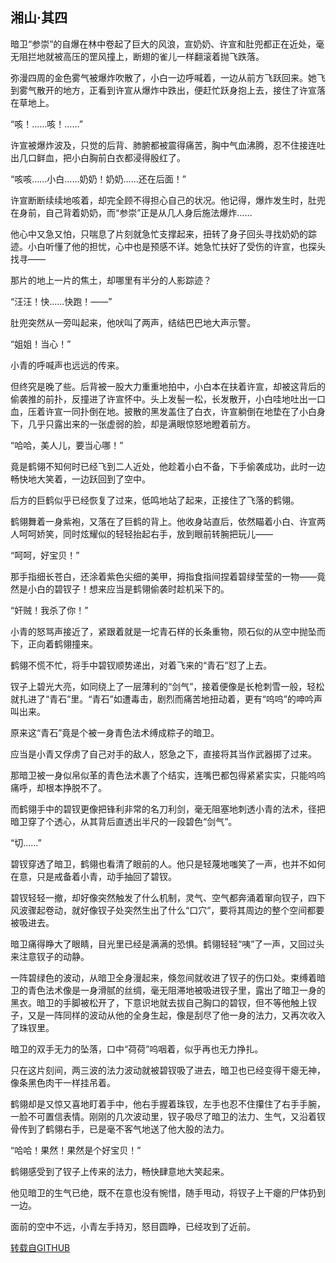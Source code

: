 ## 湘山·其四

暗卫“参崇”的自爆在林中卷起了巨大的风浪，宣奶奶、许宣和肚兜都正在近处，毫无阻拦地就被高压的罡风撞上，断翅的雀儿一样翻滚着抛飞跌落。

弥漫四周的金色雾气被爆炸吹散了，小白一边呼喊着，一边从前方飞跃回来。她飞到雾气散开的地方，正看到许宣从爆炸中跌出，便赶忙跃身抱上去，接住了许宣落在草地上。

“咳！……咳！……”

许宣被爆炸波及，只觉的后背、肺腑都被震得痛苦，胸中气血沸腾，忍不住接连吐出几口鲜血，把小白胸前白衣都浸得殷红了。

“咳咳……小白……奶奶！奶奶……还在后面！”

许宣断断续续地咳着，却完全顾不得担心自己的状况。他记得，爆炸发生时，肚兜在身前，自己背着奶奶，而“参崇”正是从几人身后施法爆炸……

他心中又急又怕，只喘息了片刻就急忙支撑起来，扭转了身子回头寻找奶奶的踪迹。小白听懂了他的担忧，心中也是预感不详。她急忙扶好了受伤的许宣，也探头找寻——

那片的地上一片的焦土，却哪里有半分的人影踪迹？

“汪汪！快……快跑！——”

肚兜突然从一旁叫起来，他吠叫了两声，结结巴巴地大声示警。

“姐姐！当心！”

小青的呼喊声也远远的传来。

但终究是晚了些。后背被一股大力重重地拍中，小白本在扶着许宣，却被这背后的偷袭推的前扑，反撞进了许宣怀中。头上发髻一松，长发散开，小白哇地吐出一口血，压着许宣一同扑倒在地。披散的黑发盖住了白衣，许宣躺倒在地垫在了小白身下，几乎只露出来的一张虚弱的脸，却是满眼惊怒地瞪着前方。

“哈哈，美人儿，要当心哪！”

竟是鹤翎不知何时已经飞到二人近处，他趁着小白不备，下手偷袭成功，此时一边畅快地大笑着，一边跃回到了空中。

后方的巨鹤似乎已经恢复了过来，低鸣地站了起来，正接住了飞落的鹤翎。

鹤翎舞着一身紫袍，又落在了巨鹤的背上。他收身站直后，依然瞄着小白、许宣两人呵呵娇笑，同时炫耀似的轻轻抬起右手，放到眼前转腕把玩儿——

“呵呵，好宝贝！”

那手指细长苍白，还涂着紫色尖细的美甲，拇指食指间捏着碧绿莹莹的一物——竟然是小白的碧钗子！想来应当是鹤翎偷袭时趁机采下的。

“奸贼！我杀了你！”

小青的怒骂声接近了，紧跟着就是一坨青石样的长条重物，陨石似的从空中抛坠而下，正向着鹤翎撞来。

鹤翎不慌不忙，将手中碧钗顺势递出，对着飞来的“青石”怼了上去。

钗子上碧光大亮，如同绕上了一层薄利的“剑气”，接着便像是长枪刺雪一般，轻松就扎进了“青石”里。“青石”如遭毒击，剧烈而痛苦地扭动着，更有“呜呜”的呻吟声叫出来。

原来这“青石”竟是个被一身青色法术缚成粽子的暗卫。

应当是小青又俘虏了自己对手的敌人，怒急之下，直接将其当作武器掷了过来。

那暗卫被一身似帛似革的青色法术裹了个结实，连嘴巴都包得紧紧实实，只能呜呜痛呼，却根本挣脱不了。

而鹤翎手中的碧钗更像把锋利非常的名刀利剑，毫无阻塞地刺透小青的法术，径把暗卫穿了个透心，从其背后直透出半尺的一段碧色“剑气”。

“切……”

碧钗穿透了暗卫，鹤翎也看清了眼前的人。他只是轻蔑地嗤笑了一声，也并不如何在意，只是戒备着小青，动手抽回了碧钗。

碧钗轻轻一撤，却好像突然触发了什么机制，灵气、空气都奔涌着窜向钗子，四下风波骤起卷动，就好像钗子处突然生出了什么“口穴”，要将其周边的整个空间都要被吸进去。

暗卫痛得睁大了眼睛，目光里已经是满满的恐惧。鹤翎轻轻“咦”了一声，又回过头来注意钗子的动静。

一阵碧绿色的波动，从暗卫全身漫起来，倏忽间就收进了钗子的伤口处。束缚着暗卫的青色法术像是一身滑腻的丝绸，毫无阻滞地被吸进钗子里，露出了暗卫一身的黑衣。暗卫的手脚被松开了，下意识地就去拔自己胸口的碧钗，但不等他触上钗子，又是一阵同样的波动从他的全身生起，像是刮尽了他一身的法力，又再次收入了珠钗里。

暗卫的双手无力的坠落，口中“荷荷”呜咽着，似乎再也无力挣扎。

只在这片刻间，两三波的法力波动就被碧钗吸了进去，暗卫也已经变得干瘪无神，像条黑色肉干一样挂吊着。

鹤翎却是又惊又喜地盯着手中，他右手握着珠钗，左手也忍不住攥住了右手手腕，一脸不可置信表情。刚刚的几次波动里，钗子吸尽了暗卫的法力、生气，又沿着钗骨传到了鹤翎右手，已是毫不客气地送了他大股的法力。

“哈哈！果然！果然是个好宝贝！”

鹤翎感受到了钗子上传来的法力，畅快肆意地大笑起来。

他见暗卫的生气已绝，既不在意也没有惋惜，随手甩动，将钗子上干瘪的尸体扔到一边。

面前的空中不远，小青左手持刃，怒目圆睁，已经攻到了近前。

[转载自GITHUB](https://github.com/NinePieces/BaiSheYuanQi)